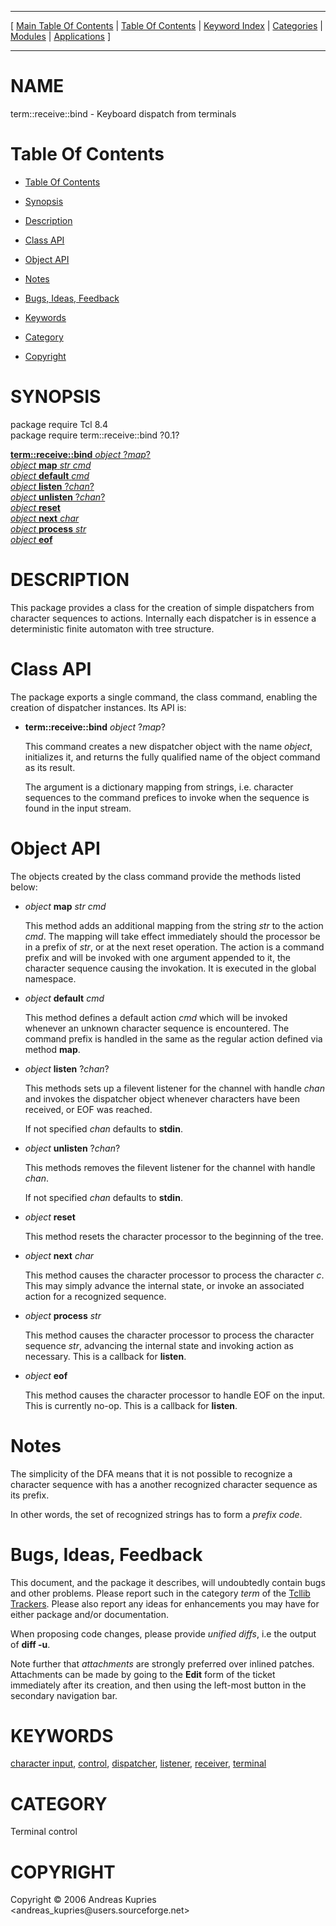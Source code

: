 
[//000000001]: # (term::receive::bind \- Terminal control)
[//000000002]: # (Generated from file 'term\_bind\.man' by tcllib/doctools with format 'markdown')
[//000000003]: # (Copyright &copy; 2006 Andreas Kupries <andreas\_kupries@users\.sourceforge\.net>)
[//000000004]: # (term::receive::bind\(n\) 0\.1 tcllib "Terminal control")

<hr> [ <a href="../../../../toc.md">Main Table Of Contents</a> &#124; <a
href="../../../toc.md">Table Of Contents</a> &#124; <a
href="../../../../index.md">Keyword Index</a> &#124; <a
href="../../../../toc0.md">Categories</a> &#124; <a
href="../../../../toc1.md">Modules</a> &#124; <a
href="../../../../toc2.md">Applications</a> ] <hr>

# NAME

term::receive::bind \- Keyboard dispatch from terminals

# <a name='toc'></a>Table Of Contents

  - [Table Of Contents](#toc)

  - [Synopsis](#synopsis)

  - [Description](#section1)

  - [Class API](#section2)

  - [Object API](#section3)

  - [Notes](#section4)

  - [Bugs, Ideas, Feedback](#section5)

  - [Keywords](#keywords)

  - [Category](#category)

  - [Copyright](#copyright)

# <a name='synopsis'></a>SYNOPSIS

package require Tcl 8\.4  
package require term::receive::bind ?0\.1?  

[__term::receive::bind__ *object* ?*map*?](#1)  
[*object* __map__ *str* *cmd*](#2)  
[*object* __default__ *cmd*](#3)  
[*object* __listen__ ?*chan*?](#4)  
[*object* __unlisten__ ?*chan*?](#5)  
[*object* __reset__](#6)  
[*object* __next__ *char*](#7)  
[*object* __process__ *str*](#8)  
[*object* __eof__](#9)  

# <a name='description'></a>DESCRIPTION

This package provides a class for the creation of simple dispatchers from
character sequences to actions\. Internally each dispatcher is in essence a
deterministic finite automaton with tree structure\.

# <a name='section2'></a>Class API

The package exports a single command, the class command, enabling the creation
of dispatcher instances\. Its API is:

  - <a name='1'></a>__term::receive::bind__ *object* ?*map*?

    This command creates a new dispatcher object with the name *object*,
    initializes it, and returns the fully qualified name of the object command
    as its result\.

    The argument is a dictionary mapping from strings, i\.e\. character sequences
    to the command prefices to invoke when the sequence is found in the input
    stream\.

# <a name='section3'></a>Object API

The objects created by the class command provide the methods listed below:

  - <a name='2'></a>*object* __map__ *str* *cmd*

    This method adds an additional mapping from the string *str* to the action
    *cmd*\. The mapping will take effect immediately should the processor be in
    a prefix of *str*, or at the next reset operation\. The action is a command
    prefix and will be invoked with one argument appended to it, the character
    sequence causing the invokation\. It is executed in the global namespace\.

  - <a name='3'></a>*object* __default__ *cmd*

    This method defines a default action *cmd* which will be invoked whenever
    an unknown character sequence is encountered\. The command prefix is handled
    in the same as the regular action defined via method __map__\.

  - <a name='4'></a>*object* __listen__ ?*chan*?

    This methods sets up a filevent listener for the channel with handle
    *chan* and invokes the dispatcher object whenever characters have been
    received, or EOF was reached\.

    If not specified *chan* defaults to __stdin__\.

  - <a name='5'></a>*object* __unlisten__ ?*chan*?

    This methods removes the filevent listener for the channel with handle
    *chan*\.

    If not specified *chan* defaults to __stdin__\.

  - <a name='6'></a>*object* __reset__

    This method resets the character processor to the beginning of the tree\.

  - <a name='7'></a>*object* __next__ *char*

    This method causes the character processor to process the character *c*\.
    This may simply advance the internal state, or invoke an associated action
    for a recognized sequence\.

  - <a name='8'></a>*object* __process__ *str*

    This method causes the character processor to process the character sequence
    *str*, advancing the internal state and invoking action as necessary\. This
    is a callback for __listen__\.

  - <a name='9'></a>*object* __eof__

    This method causes the character processor to handle EOF on the input\. This
    is currently no\-op\. This is a callback for __listen__\.

# <a name='section4'></a>Notes

The simplicity of the DFA means that it is not possible to recognize a character
sequence with has a another recognized character sequence as its prefix\.

In other words, the set of recognized strings has to form a *prefix code*\.

# <a name='section5'></a>Bugs, Ideas, Feedback

This document, and the package it describes, will undoubtedly contain bugs and
other problems\. Please report such in the category *term* of the [Tcllib
Trackers](http://core\.tcl\.tk/tcllib/reportlist)\. Please also report any ideas
for enhancements you may have for either package and/or documentation\.

When proposing code changes, please provide *unified diffs*, i\.e the output of
__diff \-u__\.

Note further that *attachments* are strongly preferred over inlined patches\.
Attachments can be made by going to the __Edit__ form of the ticket
immediately after its creation, and then using the left\-most button in the
secondary navigation bar\.

# <a name='keywords'></a>KEYWORDS

[character input](\.\./\.\./\.\./\.\./index\.md\#character\_input),
[control](\.\./\.\./\.\./\.\./index\.md\#control),
[dispatcher](\.\./\.\./\.\./\.\./index\.md\#dispatcher),
[listener](\.\./\.\./\.\./\.\./index\.md\#listener),
[receiver](\.\./\.\./\.\./\.\./index\.md\#receiver),
[terminal](\.\./\.\./\.\./\.\./index\.md\#terminal)

# <a name='category'></a>CATEGORY

Terminal control

# <a name='copyright'></a>COPYRIGHT

Copyright &copy; 2006 Andreas Kupries <andreas\_kupries@users\.sourceforge\.net>
